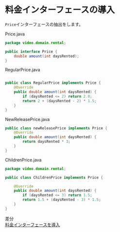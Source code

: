 # 料金インターフェースの導入

`Price`インターフェースの抽出をします。

Price.java
```java
package video.domain.rental;

public interface Price {
    double amount(int daysRented);
}
```

RegularPrice.java
```java

public class RegularPrice implements Price {
    @Override
    public double amount(int daysRented) {
        if (daysRented <= 2) return 2.0;
        return 2 + (daysRented - 2) * 1.5;
    }
}
```

NewReleasePrice.java
```java
public class newReleasePrice implements Price {
    @Override
    public double amount(int daysRented) {
        return daysRented * 3;
    }
}
```

ChildrenPrice.java
```java
package video.domain.rental;

public class ChildrenPrice implements Price {

    @Override
    public double amount(int daysRented) {
        if (daysRented <= 3) return 1.5;
        return 1.5 + (daysRented - 3) * 1.5;
    }
}
```
差分  
[料金インターフェースを導入](https://github.com/stgctkm/UnitTesting/pull/13/files)


